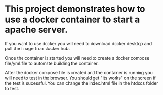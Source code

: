 <h1>This project demonstrates how to use a docker container to start a apache server.</h1>

<p>If you want to use docker you will need to download docker desktop and pull the image from docker hub.</p>

<p>Once the container is started you will need to create a docker compose file/yml.file to automate building the container.</p>

<p>After the docker compose file is created and the container is running you will need to test in the browser. You should get "its works" on the screen if the test is sucessful. You can change the index.html file in the htdocs folder to test.</p>
